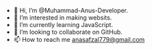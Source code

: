 - 👋 Hi, I’m @Muhammad-Anus-Developer.
- 👀 I’m interested in making websits.
- 🌱 I’m currently learning JavaScript.
- 💞️ I’m looking to collaborate on GitHub.
- 📫 How to reach me anasafzal779@gmail.com

<!---
Muhammad-Anus-Developer/Muhammad-Anus-Developer is a ✨ special ✨ repository because its `README.md` (this file) appears on your GitHub profile.
You can click the Preview link to take a look at your changes.
--->
